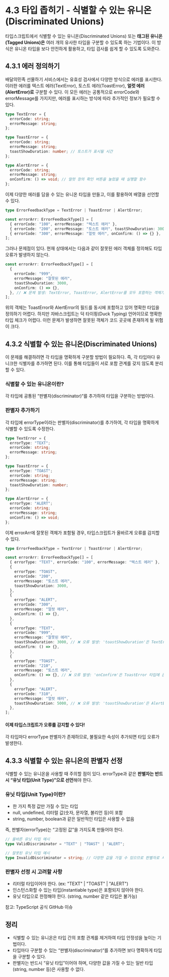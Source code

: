 # 4.3 타입 좁히기 - 식별할 수 있는 유니온(Discriminated Unions)

타입스크립트에서 식별할 수 있는 유니온(Discriminated Unions) 또는 **태그된 유니온(Tagged Unions)은** 여러 개의 유사한 타입을 구분할 수 있도록 하는 기법이다.
이 방식은 유니온 타입을 보다 안전하게 활용하고, 타입 검사를 쉽게 할 수 있도록 도와준다.

## 4.3.1 에러 정의하기

배달의민족 선물하기 서비스에서는 유효성 검사에서 다양한 방식으로 에러를 표시한다.
이러한 에러를 텍스트 에러(TextError), 토스트 에러(ToastError), **얼럿 에러(AlertError)로** 구분할 수 있다.
이 모든 에러는 공통적으로 errorCode와 errorMessage를 가지지만, 에러를 표시하는 방식에 따라 추가적인 정보가 필요할 수 있다.
```ts
type TextError = {
  errorCode: string;
  errorMessage: string;
};

type ToastError = {
  errorCode: string;
  errorMessage: string;
  toastShowDuration: number; // 토스트가 표시될 시간
};

type AlertError = {
  errorCode: string;
  errorMessage: string;
  onConfirm: () => void; // 얼럿 창의 확인 버튼을 눌렀을 때 실행할 함수
};
```
이제 다양한 에러를 담을 수 있는 유니온 타입을 만들고, 이를 활용하여 배열을 선언할 수 있다.
```ts
type ErrorFeedbackType = TextError | ToastError | AlertError;

const errorArr: ErrorFeedbackType[] = [
  { errorCode: "100", errorMessage: "텍스트 에러" },
  { errorCode: "200", errorMessage: "토스트 에러", toastShowDuration: 3000 },
  { errorCode: "300", errorMessage: "얼럿 에러", onConfirm: () => {} },
];
```
그러나 문제점이 있다.
현재 상태에서는 다음과 같이 잘못된 에러 객체를 정의해도 타입 오류가 발생하지 않는다.
```ts
const errorArr: ErrorFeedbackType[] = [
  {
    errorCode: "999",
    errorMessage: "잘못된 에러",
    toastShowDuration: 3000,
    onConfirm: () => {},
  }, // ❌ 문제 발생: TextError, ToastError, AlertError를 모두 포함하는 객체가 허용됨
];
```
위의 객체는 ToastError와 AlertError의 필드를 동시에 포함하고 있어 명확한 타입을 정의하기 어렵다.
하지만 자바스크립트는 덕 타이핑(Duck Typing) 언어이므로 명확한 타입 체크가 어렵다.
이런 문제가 발생하면 잘못된 객체가 코드 곳곳에 존재하게 될 위험이 크다.

## 4.3.2 식별할 수 있는 유니온(Discriminated Unions)

이 문제를 해결하려면 각 타입을 명확하게 구분할 방법이 필요하다.
즉, 각 타입마다 유니크한 식별자를 추가하면 된다.
이를 통해 타입들이 서로 포함 관계를 갖지 않도록 분리할 수 있다.

### 식별할 수 있는 유니온이란?
각 타입에 공통된 “판별자(discriminator)“를 추가하여 타입을 구분하는 방법이다.

### 판별자 추가하기

각 타입에 errorType이라는 판별자(discriminator)를 추가하여, 각 타입을 명확하게 식별할 수 있도록 수정한다.
```ts
type TextError = {
  errorType: "TEXT";
  errorCode: string;
  errorMessage: string;
};

type ToastError = {
  errorType: "TOAST";
  errorCode: string;
  errorMessage: string;
  toastShowDuration: number;
};

type AlertError = {
  errorType: "ALERT";
  errorCode: string;
  errorMessage: string;
  onConfirm: () => void;
};
```
이제 errorArr에 잘못된 객체가 포함될 경우, 타입스크립트가 올바르게 오류를 감지할 수 있다.
```ts
type ErrorFeedbackType = TextError | ToastError | AlertError;

const errorArr: ErrorFeedbackType[] = [
  { errorType: "TEXT", errorCode: "100", errorMessage: "텍스트 에러" },
  {
    errorType: "TOAST",
    errorCode: "200",
    errorMessage: "토스트 에러",
    toastShowDuration: 3000,
  },
  {
    errorType: "ALERT",
    errorCode: "300",
    errorMessage: "얼럿 에러",
    onConfirm: () => {},
  },
  {
    errorType: "TEXT",
    errorCode: "999",
    errorMessage: "잘못된 에러",
    toastShowDuration: 3000, // ❌ 오류 발생: 'toastShowDuration'은 TextError 타입에 존재하지 않음
    onConfirm: () => {},
  },
  {
    errorType: "TOAST",
    errorCode: "210",
    errorMessage: "토스트 에러",
    onConfirm: () => {}, // ❌ 오류 발생: 'onConfirm'은 ToastError 타입에 존재하지 않음
  },
  {
    errorType: "ALERT",
    errorCode: "310",
    errorMessage: "얼럿 에러",
    toastShowDuration: 5000, // ❌ 오류 발생: 'toastShowDuration'은 AlertError 타입에 존재하지 않음
  },
];
```
#### 이제 타입스크립트가 오류를 감지할 수 있다!
각 타입마다 errorType 판별자가 존재하므로, 불필요한 속성이 추가되면 타입 오류가 발생한다.

## 4.3.3 식별할 수 있는 유니온의 판별자 선정

식별할 수 있는 유니온을 사용할 때 주의할 점이 있다.
errorType과 같은 **판별자는 반드시 “유닛 타입(Unit Type)”으로 선언**해야 한다.

### 유닛 타입(Unit Type)이란?
-	한 가지 특정 값만 가질 수 있는 타입
-	null, undefined, 리터럴 값(숫자, 문자열, 불리언 등)이 포함
-	string, number, boolean과 같은 일반적인 타입은 사용할 수 없음

즉, 판별자(errorType)는 “고정된 값”을 가지도록 만들어야 한다.
```ts
// 올바른 유닛 타입 예시
type ValidDiscriminator = "TEXT" | "TOAST" | "ALERT"; 

// 잘못된 유닛 타입 예시
type InvalidDiscriminator = string; // 다양한 값을 가질 수 있으므로 판별자로 사용할 수 없음
```

### 판별자 선정 시 고려할 사항

- 리터럴 타입이어야 한다. (ex: "TEXT" | "TOAST" | "ALERT")
- 인스턴스화할 수 있는 타입(instantiable type)은 포함되지 않아야 한다.
- 유닛 타입으로 한정해야 한다. (string, number 같은 타입은 불가능)

참고: TypeScript 공식 GitHub 이슈

## 정리

- 식별할 수 있는 유니온은 타입 간의 포함 관계를 제거하여 타입 안정성을 높이는 기법이다.
- 타입마다 구분할 수 있는 “판별자(discriminator)“를 추가하면 보다 명확하게 타입을 구분할 수 있다.
- 판별자는 반드시 “유닛 타입”이어야 하며, 다양한 값을 가질 수 있는 일반 타입(string, number 등)은 사용할 수 없다.
